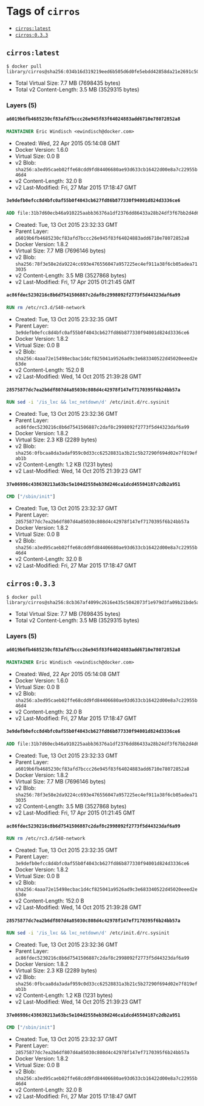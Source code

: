 <!-- THIS FILE IS GENERATED VIA '.template-helpers/generate-tag-details.pl' -->

# Tags of `cirros`

-	[`cirros:latest`](#cirroslatest)
-	[`cirros:0.3.3`](#cirros033)

## `cirros:latest`

```console
$ docker pull library/cirros@sha256:034b16d319219eed6b505d6d0fe5ebdd42858da21e2691c5088d443615f5d6b3
```

-	Total Virtual Size: 7.7 MB (7698435 bytes)
-	Total v2 Content-Length: 3.5 MB (3529315 bytes)

### Layers (5)

#### `a6019b6fb4685230cf83afd7bccc26e945f83f64024883add6710e78072852a8`

```dockerfile
MAINTAINER Eric Windisch <ewindisch@docker.com>
```

-	Created: Wed, 22 Apr 2015 05:14:08 GMT
-	Docker Version: 1.6.0
-	Virtual Size: 0.0 B
-	v2 Blob: `sha256:a3ed95caeb02ffe68cdd9fd84406680ae93d633cb16422d00e8a7c22955b46d4`
-	v2 Content-Length: 32.0 B
-	v2 Last-Modified: Fri, 27 Mar 2015 17:18:47 GMT

#### `3e9defb0efcc8d4bfc0af55b0f4043cb627fd86b877330f94001d824d3336ce6`

```dockerfile
ADD file:31b7d60ecb46a910225aabb36376a1df2376dd86433a28b24df3f67bb2d4d618 in /
```

-	Created: Tue, 13 Oct 2015 23:32:33 GMT
-	Parent Layer: `a6019b6fb4685230cf83afd7bccc26e945f83f64024883add6710e78072852a8`
-	Docker Version: 1.8.2
-	Virtual Size: 7.7 MB (7696146 bytes)
-	v2 Blob: `sha256:78f3e58e2da9224cc693e476556047a957225ec4ef911a38f6cb05adea713035`
-	v2 Content-Length: 3.5 MB (3527868 bytes)
-	v2 Last-Modified: Fri, 17 Apr 2015 01:21:45 GMT

#### `ac86fdec5230216c8b6d7541506887c2daf8c2998092f2773f5d44323daf6a99`

```dockerfile
RUN rm /etc/rc3.d/S40-network
```

-	Created: Tue, 13 Oct 2015 23:32:35 GMT
-	Parent Layer: `3e9defb0efcc8d4bfc0af55b0f4043cb627fd86b877330f94001d824d3336ce6`
-	Docker Version: 1.8.2
-	Virtual Size: 0.0 B
-	v2 Blob: `sha256:4aaa72e15498ecbac1d4cf825041a9526ad9c3e683340522d45020eeed2e63de`
-	v2 Content-Length: 152.0 B
-	v2 Last-Modified: Wed, 14 Oct 2015 21:39:28 GMT

#### `28575877dc7ea2b6df807d4a85030c808d4c42978f147ef7170395f6b24bb57a`

```dockerfile
RUN sed -i '/is_lxc && lxc_netdown/d' /etc/init.d/rc.sysinit
```

-	Created: Tue, 13 Oct 2015 23:32:36 GMT
-	Parent Layer: `ac86fdec5230216c8b6d7541506887c2daf8c2998092f2773f5d44323daf6a99`
-	Docker Version: 1.8.2
-	Virtual Size: 2.3 KB (2289 bytes)
-	v2 Blob: `sha256:0fbcaa8da3adaf959c0d33cc62528831a3b21c5b27290f694d02e7f819efab1b`
-	v2 Content-Length: 1.2 KB (1231 bytes)
-	v2 Last-Modified: Wed, 14 Oct 2015 21:39:23 GMT

#### `37e06986c438630213a63bc5e104d2558eb38d246ca1dcd45504187c2db2a951`

```dockerfile
CMD ["/sbin/init"]
```

-	Created: Tue, 13 Oct 2015 23:32:37 GMT
-	Parent Layer: `28575877dc7ea2b6df807d4a85030c808d4c42978f147ef7170395f6b24bb57a`
-	Docker Version: 1.8.2
-	Virtual Size: 0.0 B
-	v2 Blob: `sha256:a3ed95caeb02ffe68cdd9fd84406680ae93d633cb16422d00e8a7c22955b46d4`
-	v2 Content-Length: 32.0 B
-	v2 Last-Modified: Fri, 27 Mar 2015 17:18:47 GMT

## `cirros:0.3.3`

```console
$ docker pull library/cirros@sha256:8cb367af4099c2616e435c5042073f1e979d3fa09b21bde5aba2a46d9aa4af2f
```

-	Total Virtual Size: 7.7 MB (7698435 bytes)
-	Total v2 Content-Length: 3.5 MB (3529315 bytes)

### Layers (5)

#### `a6019b6fb4685230cf83afd7bccc26e945f83f64024883add6710e78072852a8`

```dockerfile
MAINTAINER Eric Windisch <ewindisch@docker.com>
```

-	Created: Wed, 22 Apr 2015 05:14:08 GMT
-	Docker Version: 1.6.0
-	Virtual Size: 0.0 B
-	v2 Blob: `sha256:a3ed95caeb02ffe68cdd9fd84406680ae93d633cb16422d00e8a7c22955b46d4`
-	v2 Content-Length: 32.0 B
-	v2 Last-Modified: Fri, 27 Mar 2015 17:18:47 GMT

#### `3e9defb0efcc8d4bfc0af55b0f4043cb627fd86b877330f94001d824d3336ce6`

```dockerfile
ADD file:31b7d60ecb46a910225aabb36376a1df2376dd86433a28b24df3f67bb2d4d618 in /
```

-	Created: Tue, 13 Oct 2015 23:32:33 GMT
-	Parent Layer: `a6019b6fb4685230cf83afd7bccc26e945f83f64024883add6710e78072852a8`
-	Docker Version: 1.8.2
-	Virtual Size: 7.7 MB (7696146 bytes)
-	v2 Blob: `sha256:78f3e58e2da9224cc693e476556047a957225ec4ef911a38f6cb05adea713035`
-	v2 Content-Length: 3.5 MB (3527868 bytes)
-	v2 Last-Modified: Fri, 17 Apr 2015 01:21:45 GMT

#### `ac86fdec5230216c8b6d7541506887c2daf8c2998092f2773f5d44323daf6a99`

```dockerfile
RUN rm /etc/rc3.d/S40-network
```

-	Created: Tue, 13 Oct 2015 23:32:35 GMT
-	Parent Layer: `3e9defb0efcc8d4bfc0af55b0f4043cb627fd86b877330f94001d824d3336ce6`
-	Docker Version: 1.8.2
-	Virtual Size: 0.0 B
-	v2 Blob: `sha256:4aaa72e15498ecbac1d4cf825041a9526ad9c3e683340522d45020eeed2e63de`
-	v2 Content-Length: 152.0 B
-	v2 Last-Modified: Wed, 14 Oct 2015 21:39:28 GMT

#### `28575877dc7ea2b6df807d4a85030c808d4c42978f147ef7170395f6b24bb57a`

```dockerfile
RUN sed -i '/is_lxc && lxc_netdown/d' /etc/init.d/rc.sysinit
```

-	Created: Tue, 13 Oct 2015 23:32:36 GMT
-	Parent Layer: `ac86fdec5230216c8b6d7541506887c2daf8c2998092f2773f5d44323daf6a99`
-	Docker Version: 1.8.2
-	Virtual Size: 2.3 KB (2289 bytes)
-	v2 Blob: `sha256:0fbcaa8da3adaf959c0d33cc62528831a3b21c5b27290f694d02e7f819efab1b`
-	v2 Content-Length: 1.2 KB (1231 bytes)
-	v2 Last-Modified: Wed, 14 Oct 2015 21:39:23 GMT

#### `37e06986c438630213a63bc5e104d2558eb38d246ca1dcd45504187c2db2a951`

```dockerfile
CMD ["/sbin/init"]
```

-	Created: Tue, 13 Oct 2015 23:32:37 GMT
-	Parent Layer: `28575877dc7ea2b6df807d4a85030c808d4c42978f147ef7170395f6b24bb57a`
-	Docker Version: 1.8.2
-	Virtual Size: 0.0 B
-	v2 Blob: `sha256:a3ed95caeb02ffe68cdd9fd84406680ae93d633cb16422d00e8a7c22955b46d4`
-	v2 Content-Length: 32.0 B
-	v2 Last-Modified: Fri, 27 Mar 2015 17:18:47 GMT
